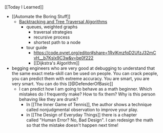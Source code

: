 [[Today I Learned]]
- [[Automate the Boring Stuff]]
	- [Backtracking and Tree Traversal Algorithms](https://inventwithpython.com/recursion/chapter4.html)
		- queues, weighted graphs
			- traversal strategies
			- recursive process
			- shortest path to a node
		- tour guide
			- https://code.pyret.org/editor#share=1RvlKmzfqD2UfzJ32mCvH__b7Kslx9C3w&v=be0f222
			- [[Dijkstra's Algorithm]]
- begging engineers who are very good at debugging to understand that the same exact meta-skill can be used on people. You can crack people, you can predict them with extreme accuracy. You are smart, you are very smart. You can do this [[@DefenderOfBasic]]
	- I can predict how I am going to behave as a math beginner. Which mistakes do I  frequently make? How to fix them? Why is this person behaving like they are drunk? 
		- In [[The Inner Game of Tennis]], the author shows a technique called nonjudgmental observation to improve your play.
		- in [[The Design of Everyday Things]] there is a chapter called "Human Error? No, Bad Design". I can redesign the math so that the mistake doesn't happen next time!